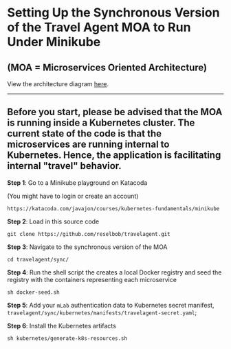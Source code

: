 # Setting Up the Synchronous Version of the Travel Agent MOA to Run Under Minikube

## (MOA = Microservices Oriented Architecture)

View the architecture diagram [here](architecture.md).

---- 

Before you start, please be advised that the MOA is running inside a Kubernetes cluster. The current state of the code is that the microservices are running
internal to Kubernetes. Hence, the application is facilitating internal "travel" behavior.
---- 

**Step 1**: Go to a Minikube playground on Katacoda

(You might have to login or create an account)

`https://katacoda.com/javajon/courses/kubernetes-fundamentals/minikube`

**Step 2**: Load in this source code

`git clone https://github.com/reselbob/travelagent.git`

**Step 3**: Navigate to the synchronous version of the MOA

`cd travelagent/sync/`

**Step 4**: Run the shell script the creates a local Docker registry and seed the registry
with the containers representing each microservice 

`sh docker-seed.sh`

**Step 5**: Add your `mLab` authentication data to Kubernetes secret manifest,
 `travelagent/sync/kubernetes/manifests/travelagent-secret.yaml`;

**Step 6**: Install the Kubernetes artifacts

`sh kubernetes/generate-k8s-resources.sh`
